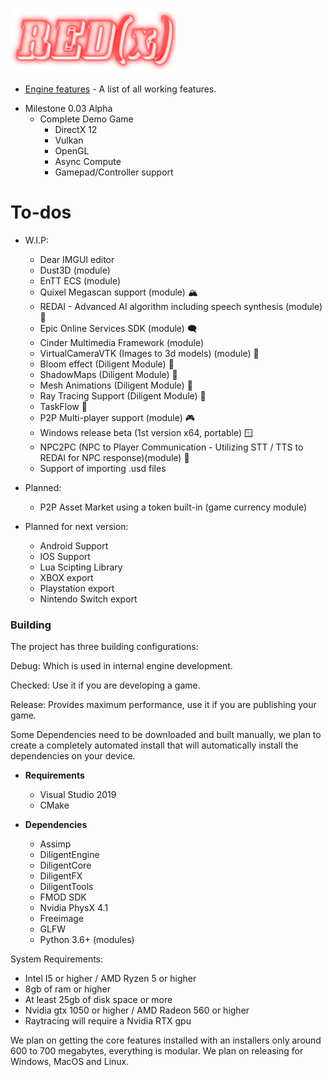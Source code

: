 ![REDx Engine Logo](coollogo_com-117703856.png "REDx Engine Logo") 
* [Engine features](https://github.com/Redeaux-Games/REDx-Game-Engine/blob/master/FEATURES.md) - A list of all working features.


+ Milestone 0.03 Alpha
	- Complete Demo Game
        - DirectX 12
        - Vulkan
        - OpenGL
        - Async Compute
        - Gamepad/Controller support

# To-dos 

  + W.I.P:
    - Dear IMGUI editor
    - Dust3D (module)
    - EnTT ECS (module)
    - Quixel Megascan support (module) 🏔️
    - REDAI - Advanced AI algorithm including speech synthesis (module) 🤖
    - Epic Online Services SDK (module) 🗨️
    - Cinder Multimedia Framework (module)
    - VirtualCameraVTK (Images to 3d models) (module) 📸
    - Bloom effect (Diligent Module) 🌋
    - ShadowMaps (Diligent Module) 👀
    - Mesh Animations (Diligent Module) 🔲
    - Ray Tracing Support (Diligent Module) 🌄
    - TaskFlow 💪
    - P2P Multi-player support (module) 🎮
    - Windows release beta (1st version x64, portable) 🪟
    - NPC2PC (NPC to Player Communication - Utilizing STT / TTS to REDAI for NPC response)(module) 👧
    - Support of importing .usd files
	
  + Planned:
    - P2P Asset Market using a token built-in (game currency module)

  + Planned for next version:
    - Android Support 
    - IOS Support
    - Lua Scipting Library
    - XBOX export
    - Playstation export
    - Nintendo Switch export


### Building
The project has three building configurations:

Debug: Which is used in internal engine development.

Checked: Use it if you are developing a game.

Release: Provides maximum performance, use it if you are publishing your game.


Some Dependencies need to be downloaded and built manually,
we plan to create a completely automated install that will automatically
install the dependencies on your device.

+ __Requirements__
  - Visual Studio 2019
  - CMake

+ __Dependencies__
  - Assimp
  - DiligentEngine
  - DiligentCore
  - DiligentFX
  - DiligentTools
  - FMOD SDK
  - Nvidia PhysX 4.1
  - Freeimage
  - GLFW 
  - Python 3.6+ (modules)


System Requirements:
  - Intel I5 or higher / AMD Ryzen 5 or higher
  - 8gb of ram or higher
  - At least 25gb of disk space or more
  - Nvidia gtx 1050 or higher / AMD Radeon 560 or higher
  - Raytracing will require a Nvidia RTX gpu

We plan on getting the core features installed with 
an installers only around 600 to 700 megabytes, 
everything is modular. We plan on releasing for Windows,
MacOS and Linux.

  
  
  
  
  
  
  
  
  
  
  
  
  
  
  
  
  
  
  
  
  
  
  
  
  
  
